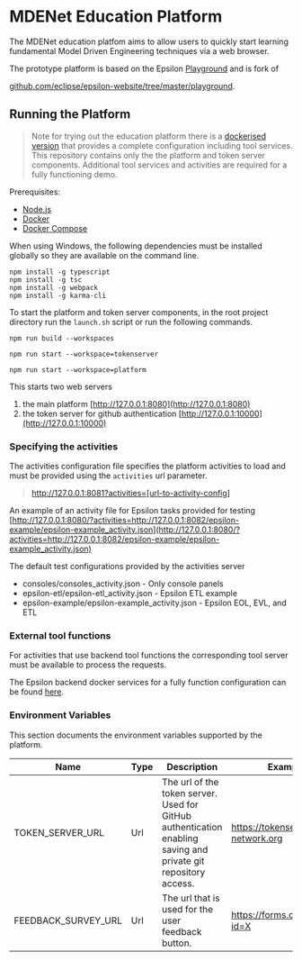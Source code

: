 # MDENet Education Platform
The MDENet education platfom aims to allow users to quickly start learning fundamental Model Driven Engineering techniques  via a web browser.

The prototype platform is based on the Epsilon [Playground](https://www.eclipse.org/epsilon/playground/) and is fork of

[github.com/eclipse/epsilon-website/tree/master/playground](https://github.com/eclipse/epsilon-website/tree/master/playground).


## Running the Platform

> Note for trying out the education platform there is a [dockerised version](https://github.com/mdenet/educationplatform-docker) that provides a complete configuration including tool services. This repository contains only the the platform and token server components. Additional tool services and activities are required for a fully functioning demo.

Prerequisites:
- [Node.js](https://nodejs.org/) 
- [Docker](https://www.docker.com/)
- [Docker Compose](https://docs.docker.com/compose/install) 

When using Windows, the following dependencies must be installed globally so they are available on the command line.
```
npm install -g typescript
npm install -g tsc
npm install -g webpack
npm install -g karma-cli
```


To start the platform and token server components, in the root project directory run the `launch.sh` script or run the following commands.

```
npm run build --workspaces

npm run start --workspace=tokenserver

npm run start --workspace=platform
```

This starts two web servers 
 1.  the main platform [http://127.0.0.1:8080](http://127.0.0.1:8080)
 2.  the token server for github authentication [http://127.0.0.1:10000](http://127.0.0.1:10000) 


### Specifying the activities
The activities configuration file specifies the platform activities to load and must be provided using the `activities` url parameter.

> http://127.0.0.1:8081?activities=[url-to-activity-config]

An example of an activity file for  Epsilon tasks provided for testing [http://127.0.0.1:8080/?activities=http://127.0.0.1:8082/epsilon-example/epsilon-example_activity.json](http://127.0.0.1:8080/?activities=http://127.0.0.1:8082/epsilon-example/epsilon-example_activity.json)

The default test configurations provided by the activities server
- consoles/consoles_activity.json - Only console panels
- epsilon-etl/epsilon-etl_activity.json - Epsilon ETL example
- epsilon-example/epsilon-example_activity.json - Epsilon EOL, EVL, and ETL


### External tool functions

For activities that use backend tool functions the corresponding tool server must be available to process the requests.

The Epsilon backend docker services for a  fully function configuration can be found [here](https://github.com/epsilonlabs/playground-docker).


### Environment Variables
This section documents the environment variables supported by the platform.

| Name                    | Type | Description | Example | 
| ---                     | ---  | ---         | --- | 
| TOKEN_SERVER_URL       | Url | The url of the token server. Used for GitHub authentication enabling saving and private git repository access.  | https://tokenserver.mde-network.org  |
| FEEDBACK_SURVEY_URL | Url |  The url that is used for the user feedback button.  | https://forms.office.com/?id=X  |